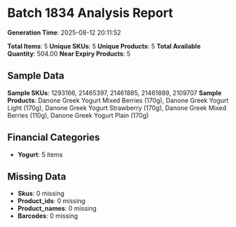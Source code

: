 # Batch 1834 Analysis Report

**Generation Time**: 2025-08-12 20:11:52

**Total Items**: 5
**Unique SKUs**: 5
**Unique Products**: 5
**Total Available Quantity**: 504.00
**Near Expiry Products**: 5

## Sample Data
**Sample SKUs**: 1293166, 21465397, 21461885, 21461889, 2109707
**Sample Products**: Danone Greek Yogurt Mixed Berries (170g), Danone Greek Yogurt Light (170g), Danone Greek Yogurt Strawberry (170g), Danone Greek Mixed Berries (110g), Danone Greek Yogurt Plain (170g)

## Financial Categories
- **Yogurt**: 5 items

## Missing Data
- **Skus**: 0 missing
- **Product_ids**: 0 missing
- **Product_names**: 0 missing
- **Barcodes**: 0 missing
